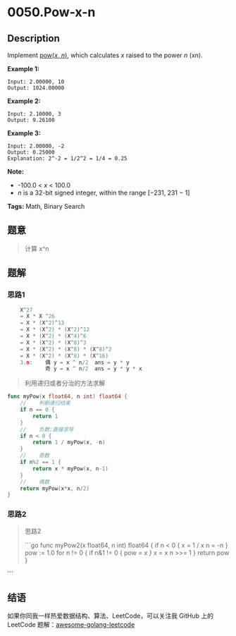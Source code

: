 # 0050.Pow-x-n

## Description

Implement [pow\(_x_, _n_\)](http://www.cplusplus.com/reference/valarray/pow/), which calculates _x_ raised to the power _n_ \(xn\).

**Example 1:**

```text
Input: 2.00000, 10
Output: 1024.00000
```

**Example 2:**

```text
Input: 2.10000, 3
Output: 9.26100
```

**Example 3:**

```text
Input: 2.00000, -2
Output: 0.25000
Explanation: 2^-2 = 1/2^2 = 1/4 = 0.25
```

**Note:**

* -100.0 &lt; _x_ &lt; 100.0
* _n_ is a 32-bit signed integer, within the range \[−231, 231 − 1\]

**Tags:** Math, Binary Search

## 题意

> 计算 x^n

## 题解

### 思路1

```go
    X^27
    = X * X ^26
    = X * (X^2)^13
    = X * (X^2) * (X^2)^12
    = X * (X^2) * (X^4)^6
    = X * (X^2) * (X^8)^3
    = X * (X^2) * (X^8) * (X^8)^2
    = X * (X^2) * (X^8) * (X^16)
    3.n:    偶 y = x ^ n/2  ans = y * y
            奇 y = x ^ n/2  ans = y * y * x
```

> 利用递归或者分治的方法求解

```go
func myPow(x float64, n int) float64 {
    //    判断递归结束
    if n == 0 {
        return 1
    }
    //    负数:直接求导
    if n < 0 {
        return 1 / myPow(x, -n)
    }
    //    奇数
    if n%2 == 1 {
        return x * myPow(x, n-1)
    }
    //    偶数
    return myPow(x*x, n/2)
}
```

### 思路2

> 思路2
>
> \`\`\`go func myPow2\(x float64, n int\) float64 { if n &lt; 0 { x = 1 / x n = -n } pow := 1.0 for n != 0 { if n&1 != 0 { pow _= x } x_ = x n &gt;&gt;= 1 } return pow }

\`\`\`

## 结语

如果你同我一样热爱数据结构、算法、LeetCode，可以关注我 GitHub 上的 LeetCode 题解：[awesome-golang-leetcode](https://github.com/kylesliu/awesome-golang-algorithm)

